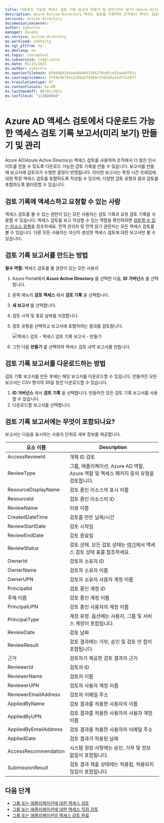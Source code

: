 ```yaml
---
title: 다운로드 가능한 액세스 검토 기록 보고서 만들기 및 관리(미리 보기)-Azure Active Directory
description: Azure Active Directory 액세스 검토를 사용하여 조직에서 액세스 검토에 대한 검토 기록을 다운로드할 수 있습니다.
services: active-directory
documentationcenter: ''
author: ajburnle
manager: daveba
ms.service: active-directory
ms.workload: identity
ms.tgt_pltfrm: na
ms.devlang: na
ms.topic: conceptual
ms.subservice: compliance
ms.date: 03/25/2021
ms.author: ajburnle
ms.openlocfilehash: 6f0d9b92b9aa3bb48533d5270c0fcd31aa8df82c
ms.sourcegitcommit: 7f59e3b79a12395d37d569c250285a15df7a1077
ms.translationtype: HT
ms.contentlocale: ko-KR
ms.lasthandoff: 06/02/2021
ms.locfileid: "111026650"
---
```

# <a name="create-and-manage-downloadable-access-review-history-report-preview-in-azure-ad-access-reviews"></a>Azure AD 액세스 검토에서 다운로드 가능한 액세스 검토 기록 보고서(미리 보기) 만들기 및 관리

Azure AD(Azure Active Directory) 액세스 검토를 사용하여 조직에서 더 많은 인사이트를 얻을 수 있도록 다운로드 가능한 검토 기록을 만들 수 있습니다. 보고서를 만들 때 보고서에 검토자가 수행한 결정이 반영됩니다. 이러한 보고서는 특정 시간 프레임에 대한 특정 액세스 검토를 포함하도록 작성될 수 있으며, 다양한 검토 유형과 결과 검토를 포함하도록 필터링할 수 있습니다.
 
## <a name="who-can-access-and-request-review-history"></a>검토 기록에 액세스하고 요청할 수 있는 사람

액세스 검토를 볼 수 있는 권한이 있는 모든 사용자는 검토 기록과 요청 검토 기록을 사용할 수 있습니다. 액세스 검토를 보고 작성할 수 있는 역할을 확인하려면 [검토할 수 있는 리소스 유형](deploy-access-reviews.md#what-resource-types-can-be-reviewed)을 참조하세요. 전역 관리자 및 전역 읽기 권한자는 모든 액세스 검토를 볼 수 있습니다. 다른 모든 사용자는 자신이 생성한 액세스 검토에 대한 보고서만 볼 수 있습니다.

## <a name="how-to-create-a-review-history-report"></a>검토 기록 보고서를 만드는 방법

**필수 역할:** 액세스 검토를 볼 권한이 있는 모든 사용자

1. Azure Portal에서 **Azure Active Directory** 를 선택한 다음, **ID 거버넌스** 를 선택합니다.

1. 왼쪽 메뉴의 **검토 액세스** 에서 **검토 기록** 을 선택합니다.
 
1. **새 보고서** 를 선택합니다. 

1. 검토 시작 및 종료 날짜를 지정합니다.

1. 검토 유형을 선택하고 보고서에 포함하려는 결과를 검토합니다. 

    ![액세스 검토 - 액세스 검토 기록 보고서 - 만들기](./media/access-reviews-downloadable-review-history/create-review-history.png)

1. 그런 다음 **만들기** 를 선택하여 액세스 검토 내역 보고서를 만듭니다.

## <a name="how-to-download-review-history-reports"></a>검토 기록 보고서를 다운로드하는 방법

검토 기록 보고서를 만든 후에는 해당 보고서를 다운로드할 수 있습니다. 만들어진 모든 보고서는 CSV 형식의 30일 동안 다운로드할 수 있습니다.

1. **ID 거버넌스** 에서 **검토 기록** 을 선택합니다. 만들어진 모든 검토 기록 보고서를 사용할 수 있습니다. 
1. 다운로드할 보고서를 선택합니다. 

## <a name="what-is-included-in-a-review-history-report"></a>검토 기록 보고서에는 무엇이 포함되나요?

보고서는 다음을 표시하는 사용자 단위로 세부 정보를 제공합니다.

| 요소 이름 | Description |
| --- | --- |
| AccessReviewId |  개체 ID 검토 |
| ReviewType | 그룹, 애플리케이션, Azure AD 역할, Azure 역할 및 액세스 패키지 등의 유형을 검토합니다.|
|ResourceDisplayName | 검토 중인 리소스의 표시 이름 |
| ResourceId | 검토 중인 리소스의 ID |
| ReviewName |  리뷰 이름 |
| CreatedDateTime | 검토를 만든 날짜/시간 |
| ReviewStartDate | 검토 시작일
| ReviewEndDate | 검토 종료일 |
| ReviewStatus | 검토 상태. 모든 검토 상태는 [여기](create-access-review.md)에서 액세스 검토 상태 표를 참조하세요. |
| OwnerId | 검토자 소유자 ID |
| OwnerName | 검토자 소유자 이름 |
| OwnerUPN | 검토자 소유자 사용자 계정 이름 |
| PrincipalId | 검토 중인 계정 ID |
| 주체 이름 | 검토 중인 계정 이름 |
| PrincipalUPN | 검토 중인 사용자의 계정 이름 |
| PrincipalType | 계정 유형. 옵션에는 사용자, 그룹 및 서비스 계정이 포함됩니다. |
| ReviewDate | 검토 날짜 |
| ReviewResult | 검토 결과에는 거부, 승인 및 검토 안 함이 포함됩니다. |
|근거 | 검토자가 제공한 검토 결과의 근거 |
| ReviewerId | 검토자 ID |
| ReviewerName | 검토자 이름 |
| ReviewerUPN | 검토자 사용자 계정 이름 |
| ReviewerEmailAddress | 검토자 이메일 주소 |
| AppliedByName | 검토 결과를 적용한 사용자의 이름 |
| AppliedByUPN | 검토 결과를 적용한 사용자의 사용자 계정 이름|
| AppliedByEmailAddress | 검토 결과를 적용한 사용자의 이메일 주소 |
| AppliedDate | 검토 결과가 적용된 날짜 |
| AccessRecommendation | 시스템 권장 사항에는 승인, 거부 및 정보 없음이 포함됩니다. |
|SubmissionResult | 검토 결과 제출 상태에는 적용됨, 적용되지 않음이 포함됩니다. |

## <a name="next-steps"></a>다음 단계
- [그룹 또는 애플리케이션에 대한 액세스 검토](perform-access-review.md)
- [그룹 또는 애플리케이션에 대한 액세스 직접 검토](review-your-access.md)
- [그룹 또는 애플리케이션의 액세스 검토 완료](complete-access-review.md)
